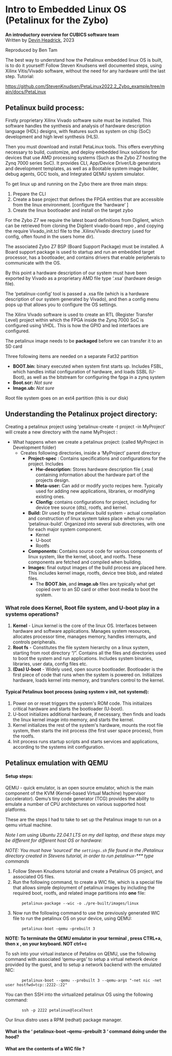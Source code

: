 # Intro to Embedded Linux OS (Petalinux for the Zybo)
**An introductory overview for CUBICS software team**  
Written by [Devin Headrick](https://docs.google.com/document/d/1hTB31M3i9ML0qjcBVeHZdQ-cc0JnZzqu339hxukDt80/edit), 2023
   
Reproduced by Ben Tam

The best way to understand how the Petalinux embedded linux OS is built, is to do it yourself! Follow Steven Knudsens well documented steps, using Xilinx Vitis/Vivado software, without the need for any hardware until the last step. Tutorial: 

https://github.com/StevenKnudsen/PetaLinux2022.2_Zybo_example/tree/main/docs/PetaLinux



## Petalinux build process: 

Firstly proprietary Xilinx Vivado software suite must be installed. This software handles the synthesis and analysis of hardware description language (HDL) designs, with features such as system on chip (SoC) development and high level synthesis (HLS). 

Then you must download and install PetaLinux tools. This offers everything necessary to build, customize, and deploy embedded linux solutions for devices that use AMD processing systems (Such as the Zybo Z7 hosting the Zynq 7000 series SoC). It provides CLI, App/Device Driver/Lib generators and development templates, as well as a Bootable system image builder, debug agents, GCC tools, and Integrated QEMU system simulator. 

To get linux up and running on the Zybo there are three main steps:
1. Prepare the CLI
2. Create a base project that defines the FPGA entities that are accessible from the linux environment. [configure the ‘hardware’ ]
3. Create the linux bootloader and install on the target zybo

For the Zybo Z7 we require the latest board definitions from Digilent, which can be retrieved from cloning the Digilent vivado-board repo , and copying the require Vivado_init.tcl file to the .Xilinx/Vivado directory (used for config, often found in the users home dir).

The associated Zybo Z7 BSP (Board Support Package) must be installed. A Board support package is used to startup and run an embedded target processor, has a bootloader, and contains drivers that enable peripherals to communicate with the OS. 

By this point a hardware description of our system must have been exported by Vivado as a proprietary AMD file type ‘.xsa’ (hardware design file). 

The ‘petalinux-config’ tool is passed a .xsa file (which is a hardware description of our system generated by Vivado), and then a config menu pops up that allows you to configure the OS settings.

The Xilinx Vivado software is used to create an RTL (Register Transfer Level) project within which the FPGA inside the Zynq 7000 SoC is configured using VHDL. This is how the GPIO and led interfaces are configured. 

The petalinux image needs to be **packaged** before we can transfer it to an SD card 

Three following items are needed on a separate Fat32 partition 
- **BOOT.bin:** binary executed when system first starts up. Includes FSBL, which handles initial configuration of hardware, and loads SSBL (U-Boot), as well as the bitstream for configuring the fpga in a zynq system 
- **Boot.scr:** _Not sure_ 
- **Image.ub:** _Not sure_  

Root file system goes on an ext4 partition (this is our disk) 

## Understanding the Petalinux project directory: 

Creating a petalinux project using ‘petalinux-create -t project -in MyProject’ will create a new directory with the name MyProject : 
- What happens when we create a petalinux project: (called MyProject in Development folder) 
    - Creates following directories, inside a ‘MyProject’ parent directory
        - **Project-spec** : Contains specifications and configurations for the project. Includes
            - **Hw-description:** Stores hardware description file (.xsa) containing information about the hardware part of the projects design.
            - **Meta-user:** Can add or modify yocto recipes here. Typically used for adding new applications, libraries, or modifying existing ones.
            - **Clonfig:** contains configurations for project, including for device tree source (dts), rootfs, and kernel.
        - **Build:** Dir used by the petalinux build system - actual compilation and construction of linux system takes place when you run ‘petalinux-build’. Organized into several sub directories, with one for each major system component. 
            - Kernel
            - U-boot
            - Rootfs
        - **Components:** Contains source code for various components of linux system, like the kernel, uboot, and rootfs. These components are fetched and compiled when building. 
        - **Images:** final output images of the build process are placed here. This includes kernel image, rootfs, device tree blob, and related files. 
            - The **BOOT.bin**, and **image.ub** files are typically what get copied over to an SD card or other boot media to boot the system. 

### What role does Kernel, Root file system, and U-boot play in a systems operations?
1. **Kernel** - Linux kernel is the core of the linux OS. Interfaces between hardware and software applications. Manages system resources, allocates processor time, manages memory, handles interrupts, and controls peripherals.
2. **Root fs** - Constitutes the file system hierarchy on a linux system, starting from root directory “/”. Contains all the files and directories used to boot the system and run applications. Includes system binaries, libraries, user data, config files etc. 
3. **(Das) U-boot** - Widely used, open source bootloader. Bootloader is the first piece of code that runs when the system is powered on. Initializes hardware, loads kernel into memory, and transfers control to the kernel. 

#### Typical Petalinux boot process (using system v init, not systemd): 
1. Power on or reset triggers the system's ROM code. This initializes critical hardware and starts the bootloader (U-boot).
2. U-boot initializes additional hardware, if necessary, then finds and loads the linux kernel image into memory, and starts the kernel. 
3. Kernel initializes the rest of the system's hardware, mounts the root file system, then starts the init process (the first user space process), from the rootfs. 
4. Init process runs startup scripts and starts services and applications, according to the systems init configuration. 



## Petalinux emulation with QEMU

#### Setup steps:
QEMU - quick emulator, is an open source emulator, which is the main component of the KVM (Kernel-based Virtual Machine) hypervisor (accelerator). Qemu’s tiny code generator (TCG) provides the ability to emulate a number of CPU architectures on various supported host platforms. 

These are the steps I had to take to set up the Petalinux image to run on a qemu virtual machine.

_Note I am using Ubuntu 22.04.1 LTS on my dell laptop, and these steps may be different for different host OS or hardware:_

_NOTE: You must have ‘sourced’ the ``settings.sh`` file found in the /Petalinux directory created in Stevens tutorial, in order to run petalinux-*** type commands_

1. Follow Steven Knudsens tutorial and create a Petalinux OS project, and associated OS files. 
2. Run the following command, to create a WIC file, which is a special file that allows simple deployment of petalinux images by including the required boot, rootfs, and related image partitions into **one** file:  

&nbsp;&nbsp;&nbsp;&nbsp;&nbsp;&nbsp;&nbsp;&nbsp;&nbsp;&nbsp;&nbsp;&nbsp;&nbsp;``petalinux-package --wic -o ./pre-built/images/linux`` 

3. Now run the following command to use the previously generated WIC file to run the petalinux OS on your device, using QEMU: 

&nbsp;&nbsp;&nbsp;&nbsp;&nbsp;&nbsp;&nbsp;&nbsp;&nbsp;&nbsp;&nbsp;&nbsp;&nbsp;``petalinux-boot –qemu –prebuilt 3``

**NOTE: To terminate the QEMU emulator in your terminal , press CTRL+a, then x , on your keyboard.  NOT ctrl+c**

To ssh into your virtual instance of Petalinx on QEMU, use the following command with associated ‘qemu-args’ to setup a virtual network device provided by the guest, and to setup a network backend with the emulated NIC:  

&nbsp;&nbsp;&nbsp;&nbsp;&nbsp;&nbsp;&nbsp;&nbsp;&nbsp;&nbsp;&nbsp;&nbsp;&nbsp;``petalinux-boot --qemu --prebuilt 3 --qemu-args "-net nic -net user hostfwd=tcp::2222-:22"`` 

You can then SSH into the virtualized petalinux OS using the following command:  

&nbsp;&nbsp;&nbsp;&nbsp;&nbsp;&nbsp;&nbsp;&nbsp;&nbsp;&nbsp;&nbsp;&nbsp;&nbsp;``ssh -p 2222 petalinux@localhost``

Our linux distro uses a RPM (redhat) package manager. 

#### What is the ‘ petalinux-boot –qemu –prebuilt 3 ‘ command doing under the hood? 

#### What are the contents of a WIC file ? 



